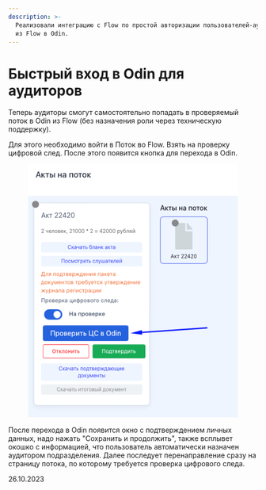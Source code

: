 ```yaml
---
description: >-
  Реализовали интеграцию с Flow по простой авторизации пользователей-аудиторов
  из Flow в Odin.
---
```


# Быстрый вход в Odin для аудиторов

Теперь аудиторы смогут самостоятельно попадать в проверяемый поток в Odin из Flow (без назначения роли через техническую поддержку).

Для этого необходимо войти в Поток во Flow. Взять на проверку цифровой след. После этого появится кнопка для перехода в Odin.

<figure><img src="../../.gitbook/assets/image (158).png" alt=""><figcaption></figcaption></figure>

После перехода в Odin появится окно с подтверждением личных данных, надо нажать "Сохранить и продолжить", также всплывет окошко с информацией, что пользователь автоматически назначен аудитором подразделения. Далее последует перенаправление сразу на страницу потока, по которому требуется проверка цифрового следа.&#x20;

26.10.2023
